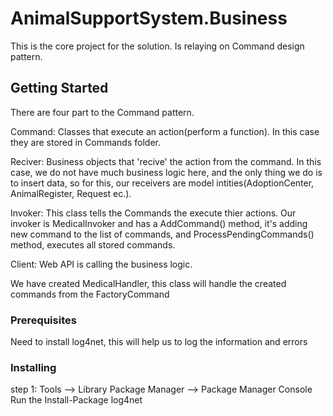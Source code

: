 ﻿# AnimalSupportSystem.Business

This is the core project for the solution. Is relaying on Command design pattern.

## Getting Started

There are four part to the Command pattern.

Command: Classes that execute an action(perform a function). In this case they are stored in Commands folder.

Reciver: Business objects that 'recive' the action from the command. In this case, we do not have much business logic here, and the only thing we do is
to insert data, sо for this, our receivers are model intities(AdoptionCenter, AnimalRegister, Request ec.).

Invoker: This class tells the Commands the execute thier actions. Our invoker is MedicalInvoker and has a AddCommand() method, it's adding
new command to the list of commands, and ProcessPendingCommands() method, executes all stored commands.
 
Client: Web API is calling the business logic.

We have created MedicalHandler, this class will handle the created commands from the FactoryCommand


### Prerequisites

Need to install log4net, this will help us to log the information and errors

### Installing

step 1: Tools –> Library Package Manager –> Package Manager Console
        Run the Install-Package log4net


